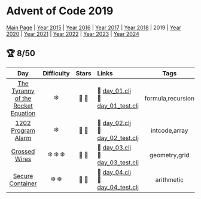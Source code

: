 # Advent of Code 2019

[Main Page](https://adventofcode.com/2019) | [Year 2015](/src/aoclj/year_2015/) | [Year 2016](/src/aoclj/year_2016/) | [Year 2017](/src/aoclj/year_2017/) | [Year 2018](/src/aoclj/year_2018/) | 2019 | [Year 2020](/src/aoclj/year_2020/) | [Year 2021](/src/aoclj/year_2021/) | [Year 2022](/src/aoclj/year_2022/) | [Year 2023](/src/aoclj/year_2023/) | [Year 2024](/src/aoclj/year_2024/)

## :trophy: 8/50

| Day | Difficulty | Stars | Links | Tags |
|:---: | :---: | :---: | :--- | :----: |
[The Tyranny of the Rocket Equation](http://www.adventofcode.com/2019/day/1)|:snowflake:|:star2: :star2:|:small_orange_diamond: [day_01.clj](/src/aoclj/year_2019/day_01.clj) <br /> :small_orange_diamond: [day_01_test.clj](/test/aoclj/year_2019/day_01_test.clj)|formula,recursion
[1202 Program Alarm](http://www.adventofcode.com/2019/day/2)|:snowflake:|:star2: :star2:|:small_orange_diamond: [day_02.clj](/src/aoclj/year_2019/day_02.clj) <br /> :small_orange_diamond: [day_02_test.clj](/test/aoclj/year_2019/day_02_test.clj)|intcode,array
[Crossed Wires](http://www.adventofcode.com/2019/day/3)|:snowflake: :snowflake: :snowflake:|:star2: :star2:|:small_orange_diamond: [day_03.clj](/src/aoclj/year_2019/day_03.clj) <br /> :small_orange_diamond: [day_03_test.clj](/test/aoclj/year_2019/day_03_test.clj)|geometry,grid
[Secure Container](http://www.adventofcode.com/2019/day/4)|:snowflake: :snowflake:|:star2: :star2:|:small_orange_diamond: [day_04.clj](/src/aoclj/year_2019/day_04.clj) <br /> :small_orange_diamond: [day_04_test.clj](/test/aoclj/year_2019/day_04_test.clj)|arithmetic
